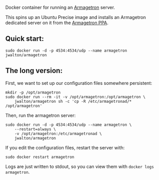 Docker container for running an [Armagetron](http://armagetronad.org/) server.

This spins up an Ubuntu Precise image and installs an Armagetron dedicated server on it from
the [Armagetron PPA](http://wiki.armagetronad.org/index.php?title=Ubuntu_Installation#Quick_and_Lazy:_use_binaries_from_our_PPA).

## Quick start:

    sudo docker run -d -p 4534:4534/udp --name armagetron jwalton/armagetron

## The long version:

First, we want to set up our configuration files somewhere persistent:

    mkdir -p /opt/armagetron
    sudo docker run --rm -it -v /opt/armagetron:/opt/armagetron \
        jwalton/armagetron sh -c 'cp -R /etc/armagetronad/* /opt/armagetron'

Then, run the armagetron server:

    sudo docker run -d -p 4534:4534/udp --name armagetron \
        --restart=always \
        -v /opt/armagetron:/etc/armagetronad \
        jwalton/armagetron

If you edit the configuration files, restart the server with:

    sudo docker restart armagetron

Logs are just written to stdout, so you can view them with `docker logs armagetron`.
